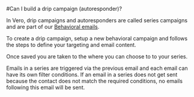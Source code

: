 #Can I build a drip campaign (autoresponder)?

In Vero, drip campaigns and autoresponders are called series campaigns and are part of our [Behavioral emails](https://www.getvero.com/faq/#behavioral).

To create a drip campaign, setup a new behavioral campaign and follows the steps to define your targeting and email content.

Once saved you are taken to the where you can choose to to your series.

Emails in a series are triggered via the previous email and each email can have its own filter conditions. If an email in a series does not get sent because the contact does not match the required conditions, no emails following this email will be sent.

 
